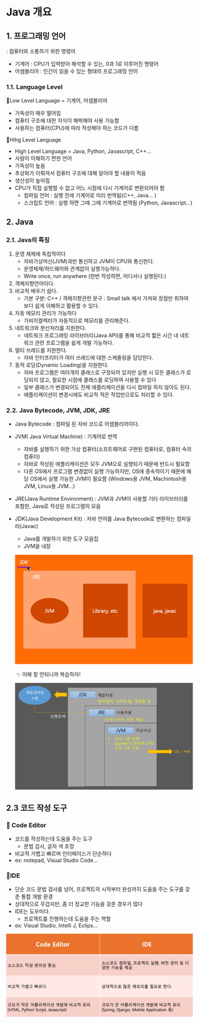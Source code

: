 # Java 개요

## 1. 프로그래밍 언어

: 컴퓨터와 소통하기 위한 명령어

- 기계어 : CPU가 입력받아 해석할 수 있는, 0과 1로 이루어진 명령어
- 어셈블리어 : 인간이 읽을 수 있는 형태의 프로그래밍 언어



### 1.1. Language Level

📌Low Level Language = 기계어, 어셈블리어

- 가독성이 매우 떨어짐
- 컴퓨터 구조에 대한 지식이 해박해야 사용 가능함
- 사용하는 컴퓨터(CPU)에 따라 작성해야 하는 코드가 다름

📌Hihg Level Language

- High Level Language = Java, Python, Javascript, C++...
- 사람이 이해하기 편한 언어
- 가독성이 높음
- 추상화가 이뤄져서 컴퓨터 구조에 대해 알아야 할 내용이 적음
- 생산성이 높아짐 
- CPU가 직접 실행할 수 없고 어느 시점에 다시 기계어로 변환되어야 함
  - 컴파일 언어 : 실행 전에 기계어로 미리 번역됨(C++, Java...  )
  - 스크립트 언어 : 실행 하면 그때 그때 기계어로 번역됨 (Python, Javascript...)

## 2. Java

### 2.1. Java의 특징

1. 운영 체제에 독립적이다
   - 자바가상머신(JVM)과만 통신하고 JVM이 CPU와 통신한다.
   - 운영체제/하드웨어와 관계없이 실행가능하다.
   - Write once, run anywhere (한번 작성하면, 어디서나 실행된다.)
2. 객체지향언어이다.
3. 비교적 배우기 쉽다.
   - 기본 구분: C++ / 객체지향관련 문구 : Small talk 에서 가져와 장점만 취하여 보다 쉽게 이해하고 활용할 수 있다.
4. 자동 메모리 관리가 가능하다
   - 가비지컬렉터가 자동적으로 메모리를 관리해준다.
5. 네트워크와 분산처리를 지원한다.
   - 네트워크 프로그래밍 라이브러리(Java API)를 통해 비교적 짧은 시간 내 네트워크 관련 프로그램을 쉽게 개발 가능하다.
6. 멀티 쓰레드를 지원한다.
   - 자바 인터프리터가 여러 쓰레드에 대한 스케줄링을 담당한다.
7. 동적 로딩(Dynamic Loading)을 지원한다.
   - 자바 프로그램은 여러개의 클래스로 구정되어 있지만 실행 시 모든 클래스가 로딩되지 않고, 필요한 시점에 클래스를 로딩하여 사용할 수 있다
   - 일부 클래스가 변경되어도 전체 애플리케이션을 다시 컴파일 하지 않아도 된다. 
   - 애플리케이션이 변경시에도 비교적 적은 작업만으로도 처리할 수 있다.

### 2.2. Java Bytecode, JVM, JDK, JRE

- Java Bytecode : 컴파일 된 자바 코드로 어셈블리어이다.

- JVM( Java Virtual Machine) : 기계어로 번역

  - 자바를 실행하기 위한 가상 컴퓨터(소프트웨어로 구현된 컴퓨터로, 컴퓨터 속의 컴퓨터)
  - 자바로 작성된 애플리케이션은 모두 JVM으로 실행되기 때문에 반드시 필요함
  - 다른 OS에서 프로그램 변경없이 실행 가능하지만, OS에 종속적이기 때문에 해당 OS에서 실행 가능한 JVM이 필요함 (Windows용 JVM, Machintosh용 JVM, Linux용 JVM...)

- JRE(Java Runtime Environment) : JVM과 JVM이 사용할 기타 라이브러리를 포함한, Java로 작성된 프로그램의 모음

- JDK(Java Development Kit) :  자바 언어를 Java Bytecode로 변환하는 컴파일러(Javac)

  - Java를 개발하기 위한 도구 모음집
  - JVM을 내장

  ![image-20231120094403108](https://raw.githubusercontent.com/wholeheartedness/image_repo/main/img/image-20231120094403108.png)

  ​	✨ 이해 잘 안되니까 복습하자!

  ![img](https://raw.githubusercontent.com/wholeheartedness/image_repo/main/img/img.png)

## 2.3 코드 작성 도구

### 📌 Code Editor

- 코드를 작성하는데 도움을 주는 도구
  - 문법 검사, 글자 색 조정
- 비교적 가볍고 빠르며 인터페이스가 단순하다
- ex: notepad, Visual Studio Code...

### 📌IDE

- 단순 코드 문법 검사를 넘어, 프로젝트의 시작부터 완성까지 도움을 주는 도구를 갖춘 통합 개발 환경
- 상대적으로 무겁지만, 좀 더 정교한 기능을 갖춘 경우가 많다
- IDE는 도우미다.
  - 프로젝트를 진행하는데 도움을 주는 역할
- ex:  Visual Studio, Intelli J, Eclips...

![image-20231120101442998](https://raw.githubusercontent.com/wholeheartedness/image_repo/main/img/image-20231120101442998.png)

